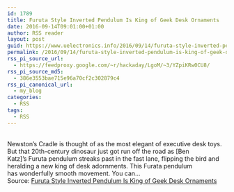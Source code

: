 ```yaml
---
id: 1789
title: Furuta Style Inverted Pendulum Is King of Geek Desk Ornaments
date: 2016-09-14T09:01:00+01:00
author: RSS reader
layout: post
guid: https://www.uelectronics.info/2016/09/14/furuta-style-inverted-pendulum-is-king-of-geek-desk-ornaments/
permalink: /2016/09/14/furuta-style-inverted-pendulum-is-king-of-geek-desk-ornaments/
rss_pi_source_url:
  - https://feedproxy.google.com/~r/hackaday/LgoM/~3/YZpiKRw0CU8/
rss_pi_source_md5:
  - 386e3553bae715e96a70cf2c302879c4
rss_pi_canonical_url:
  - my_blog
categories:
  - RSS
tags:
  - RSS
---
```

&#013;  
Newston’s Cradle is thought of as the most elegant of executive desk toys. But that 20th-century dinosaur just got run off the road as [Ben Katz]’s Furuta pendulum streaks past in the fast lane, flipping the bird and heralding a new king of desk adornments. This Furata pendulum has wonderfully smooth movement. You can…&#013;  
Source: <a href="https://feedproxy.google.com/~r/hackaday/LgoM/~3/YZpiKRw0CU8/" target="_blank">Furuta Style Inverted Pendulum Is King of Geek Desk Ornaments</a>